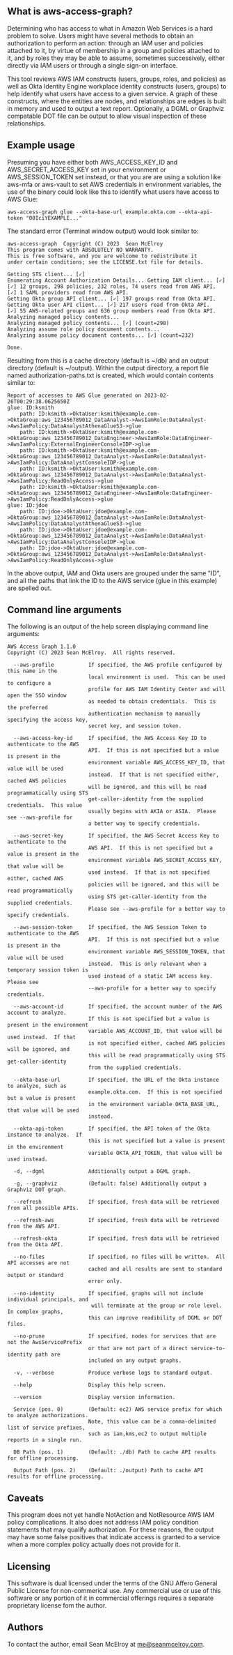 ## What is aws-access-graph?
Determining who has access to what in Amazon Web Services is a hard problem to
solve.  Users might have several methods to obtain an authorization to perform
an action: through an IAM user and policies attached to it, by virtue of
membership in a group and policies attached to it, and by roles they may be
able to assume, sometimes successively, either directly via IAM users or
through a single sign-on interface.

This tool reviews AWS IAM constructs (users, groups, roles, and policies) as
well as Okta Identity Engine workplace identity constructs (users, groups) to
help identify what users have access to a given service.  A graph of these
constructs, where the entities are nodes, and relationships are edges is built
in memory and used to output a text report.  Optionally, a DGML or Graphviz
compatable DOT file can be output to allow visual inspection of these
relationships.

## Example usage
Presuming you have either both AWS_ACCESS_KEY_ID and AWS_SECRET_ACCESS_KEY set in your environment or AWS_SESSION_TOKEN set instead, or that you are are using a solution like aws-mfa or aws-vault to set AWS credentials in environment variables, the use of the binary could look like this to identify what users have access to AWS Glue:

```
aws-access-graph glue --okta-base-url example.okta.com --okta-api-token "00IciYEXAMPLE..."
```

The standard error (Terminal window output) would look similar to:
```
aws-access-graph  Copyright (C) 2023  Sean McElroy
This program comes with ABSOLUTELY NO WARRANTY.
This is free software, and you are welcome to redistribute it
under certain conditions; see the LICENSE.txt file for details.

Getting STS client... [✓]
Enumerating Account Authorization Details... Getting IAM client... [✓]
[✓] 12 groups, 298 policies, 232 roles, 74 users read from AWS API.
[✓] 1 SAML providers read from AWS API.
Getting Okta group API client... [✓] 197 groups read from Okta API.
Getting Okta user API client... [✓] 217 users read from Okta API.
[✓] 55 AWS-related groups and 636 group members read from Okta API.
Analyzing managed policy contents... 
Analyzing managed policy contents... [✓] (count=298)
Analyzing assume role policy document contents... 
Analyzing assume policy document contents... [✓] (count=232)

Done.
```

Resulting from this is a cache directory (default is ~/db) and an
output directory (default is ~/output).  Within the output directory,
a report file named authorization-paths.txt is created, which would
contain contents similar to:

```
Report of accesses to AWS Glue generated on 2023-02-26T00:29:38.0625650Z
glue: ID:ksmith
	path: ID:ksmith->OktaUser:ksmith@example.com->OktaGroup:aws_123456789012_DataAnalyst->AwsIamRole:DataAnalyst->AwsIamPolicy:DataAnalystAthenaGlueS3->glue
	path: ID:ksmith->OktaUser:ksmith@example.com->OktaGroup:aws_123456789012_DataEngineer->AwsIamRole:DataEngineer->AwsIamPolicy:ExternalEngineerConsoleIDP->glue
	path: ID:ksmith->OktaUser:ksmith@example.com->OktaGroup:aws_123456789012_DataAnalyst->AwsIamRole:DataAnalyst->AwsIamPolicy:DataAnalystConsoleIDP->glue
	path: ID:ksmith->OktaUser:ksmith@example.com->OktaGroup:aws_123456789012_DataAnalyst->AwsIamRole:DataAnalyst->AwsIamPolicy:ReadOnlyAccess->glue
	path: ID:ksmith->OktaUser:ksmith@example.com->OktaGroup:aws_123456789012_DataEngineer->AwsIamRole:DataEngineer->AwsIamPolicy:ReadOnlyAccess->glue
glue: ID:jdoe
	path: ID:jdoe->OktaUser:jdoe@example.com->OktaGroup:aws_123456789012_DataAnalyst->AwsIamRole:DataAnalyst->AwsIamPolicy:DataAnalystAthenaGlueS3->glue
	path: ID:jdoe->OktaUser:jdoe@example.com->OktaGroup:aws_123456789012_DataAnalyst->AwsIamRole:DataAnalyst->AwsIamPolicy:DataAnalystConsoleIDP->glue
	path: ID:jdoe->OktaUser:jdoe@example.com->OktaGroup:aws_123456789012_DataAnalyst->AwsIamRole:DataAnalyst->AwsIamPolicy:ReadOnlyAccess->glue
```

In the above output, IAM and Okta users are grouped under the same "ID",
and all the paths that link the ID to the AWS service (glue in this example)
are spelled out.

## Command line arguments
The following is an output of the help screen displaying command line
arguments:

```
AWS Access Graph 1.1.0
Copyright (C) 2023 Sean McElroy.  All rights reserved.

  --aws-profile           If specified, the AWS profile configured by this name in the
                          local environment is used.  This can be used to configure a
                          profile for AWS IAM Identity Center and will open the SSO window
                          as needed to obtain credentials.  This is the preferred
                          authentication mechanism to manually specifying the access key,
                          secret key, and session token.

  --aws-access-key-id     If specified, the AWS Access Key ID to authenticate to the AWS
                          API.  If this is not specified but a value is present in the
                          environment variable AWS_ACCESS_KEY_ID, that value will be used
                          instead.  If that is not specified either, cached AWS policies
                          will be ignored, and this will be read programmatically using STS
                          get-caller-identity from the supplied credentials.  This value
                          usually begins with AKIA or ASIA.  Please see --aws-profile for
                          a better way to specify credentials.

  --aws-secret-key        If specified, the AWS Secret Access Key to authenticate to the 
                          AWS API.  If this is not specified but a value is present in the
                          environment variable AWS_SECRET_ACCESS_KEY, that value will be
                          used instead.  If that is not specified either, cached AWS 
                          policies will be ignored, and this will be read programmatically
                          using STS get-caller-identity from the supplied credentials.
                          Please see --aws-profile for a better way to specify credentials.

  --aws-session-token     If specified, the AWS Session Token to authenticate to the AWS
                          API.  If this is not specified but a value is present in the
                          environment variable AWS_SESSION_TOKEN, that value will be used
                          instead.  This is only relevant when a temporary session token is
                          used instead of a static IAM access key.  Please see 
                          --aws-profile for a better way to specify credentials.

  --aws-account-id        If specified, the account number of the AWS account to analyze.  
                          If this is not specified but a value is present in the environment
                          variable AWS_ACCOUNT_ID, that value will be used instead.  If that
                          is not specified either, cached AWS policies will be ignored, and
                          this will be read programmatically using STS get-caller-identity
                          from the supplied credentials.

  --okta-base-url         If specified, the URL of the Okta instance to analyze, such as
                          example.okta.com.  If this is not specified but a value is present
                          in the environment variable OKTA_BASE_URL, that value will be used
                          instead.

  --okta-api-token        If specified, the API token of the Okta instance to analyze.  If 
                          this is not specified but a value is present in the environment
                          variable OKTA_API_TOKEN, that value will be used instead.

  -d, --dgml              Additionally output a DGML graph.

  -g, --graphviz          (Default: false) Additionally output a Graphviz DOT graph.

  --refresh               If specified, fresh data will be retrieved from all possible APIs.

  --refresh-aws           If specified, fresh data will be retrieved from the AWS API.

  --refresh-okta          If specified, fresh data will be retrieved from the Okta API.

  --no-files              If specified, no files will be written.  All API accesses are not
                          cached and all results are sent to standard output or standard
                          error only.

  --no-identity           If specified, graphs will not include individual principals, and
                           will terminate at the group or role level.  In complex graphs,
                          this can improve readibility of DGML or DOT files.

  --no-prune              If specified, nodes for services that are not the AwsServicePrefix
                          or that are not part of a direct service-to-identity path are
                          included on any output graphs.

  -v, --verbose           Produce verbose logs to standard output.

  --help                  Display this help screen.

  --version               Display version information.

  Service (pos. 0)        (Default: ec2) AWS service prefix for which to analyze authorizations.
                          Note, this value can be a comma-delimited list of service prefixes,
                          such as iam,kms,ec2 to output multiple reports in a single run.

  DB Path (pos. 1)        (Default: ./db) Path to cache API results for offline processing.

  Output Path (pos. 2)    (Default: ./output) Path to cache API results for offline processing.
```

## Caveats
This program does not yet handle NotAction and NotResource AWS IAM policy complications.
It also does not address IAM policy condition statements that may qualify authorization.
For these reasons, the output may have some false positives that indicate access is
granted to a service when a more complex policy actually does not provide for it.

## Licensing
This software is dual licensed under the terms of the GNU Affero General Public License
for non-commerical use.  Any commercial use or use of this software or any portion of it
in commercial offerings requires a separate proprietary license fom the author.

## Authors
To contact the author, email Sean McElroy at me@seanmcelroy.com.